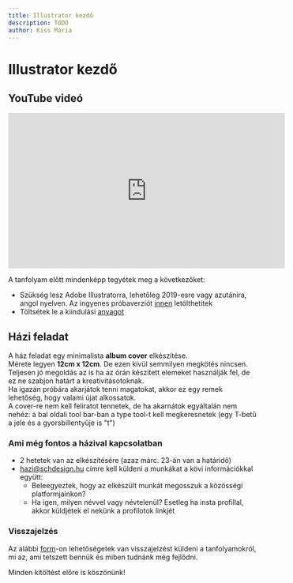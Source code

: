 ```yaml
---
title: Illustrator kezdő
description: TODO
author: Kiss Mária
---
```


# Illustrator kezdő

## YouTube videó

<div class="youtube-16-9">
    <iframe width="560" height="315" src="https://www.youtube-nocookie.com/embed/TlHprUn9FTo" title="YouTube video player" frameborder="0" allow="accelerometer; autoplay; clipboard-write; encrypted-media; gyroscope; picture-in-picture" allowfullscreen></iframe>
</div>

A tanfolyam előtt mindenképp tegyétek meg a következőket:

- Szükség lesz Adobe Illustratorra, lehetőleg 2019-esre vagy azutánira, angol nyelven. Az ingyenes próbaverziót [innen](https://www.adobe.com/products/illustrator/free-trial-download.html#) letölthetitek
- Töltsétek le a kiindulási [anyagot](https://drive.google.com/file/d/1fQekplMXM3JiibNKZ6B49fJ1CaGDFLkk/view?usp=sharing)

## Házi feladat

A ház feladat egy minimalista **album cover** elkészítése.<br>
Mérete legyen **12cm x 12cm**. De ezen kívül semmilyen megkötés nincsen.<br>
Teljesen jó megoldás az is ha az órán készített elemeket használják fel, de ez ne szabjon határt a kreativitásotoknak.<br>
Ha igazán próbára akarjátok tenni magatokat, akkor ez egy remek lehetőség, hogy valami újat alkossatok.<br>
A cover-re nem kell feliratot tennetek, de ha akarnátok egyáltalán nem nehéz: a bal oldali tool bar-ban a type tool-t kell megkeresnetek (egy T-betű a jele és a gyorsbillentyűje is "t")

### Ami még fontos a házival kapcsolatban

- 2 hetetek van az elkészítésére (azaz márc. 23-án van a határidő)
- hazi@schdesign.hu címre kell küldeni a munkákat a kövi információkkal együtt:
    - Beleegyeztek, hogy az elkészült munkát megosszuk a közösségi platformjainkon?
    - Ha igen, milyen névvel vagy névtelenül? Esetleg ha insta profillal, akkor küldjétek el nekünk a profilotok linkjét

### Visszajelzés

Az alábbi [form](https://forms.gle/8Yd1szgYY1wNkoZp9)-on lehetőségetek van visszajelzést küldeni a tanfolyamokról, mi az, ami tetszett bennük és miben tudnánk még fejlődni.

Minden kitöltést előre is köszönünk!